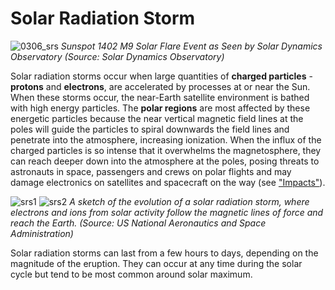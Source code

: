 # Solar Radiation Storm

![0306_srs](./static/0306_srs.jpg)
*Sunspot 1402 M9 Solar Flare Event as Seen by Solar Dynamics Observatory (Source: Solar Dynamics Observatory)*

Solar radiation storms occur when large quantities of **charged particles** - **protons** and **electrons**, are accelerated by processes at or near the Sun. When these storms occur, the near-Earth satellite environment is bathed with high energy particles. The **polar regions** are most affected by these energetic particles because the near vertical magnetic field lines at the poles will guide the particles to spiral downwards the field lines and penetrate into the atmosphere, increasing ionization. When the influx of the charged particles is so intense that it overwhelms the magnetosphere, they can reach deeper down into the atmosphere at the poles, posing threats to astronauts in space, passengers and crews on polar flights and may damage electronics on satellites and spacecraft on the way (see <a href="#/en/impacts">"Impacts"</a>).

![srs1](./static/0314_srs1.png)
![srs2](./static/0314_srs2.png)
*A sketch of the evolution of a solar radiation storm, where electrons and ions from solar activity follow the magnetic lines of force and reach the Earth.  (Source: US National Aeronautics and Space Administration)*

Solar radiation storms can last from a few hours to days, depending on the magnitude of the eruption. They can occur at any time during the solar cycle but tend to be most common around solar maximum.
